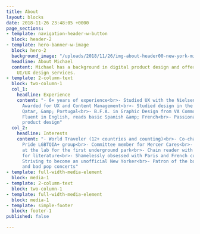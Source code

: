 ```yaml
---
title: About
layout: blocks
date: 2018-11-26 23:48:05 +0000
page_sections:
- template: navigation-header-w-button
  block: header-2
- template: hero-banner-w-image
  block: hero-2
  background_image: "/uploads/2018/11/26/img-about-header00-new-york-michael-walker-design.png"
  headline: About Michael
  content: Michael has a background in digital product design and offers professional
    UI/UX design services.
- template: 2-column-text
  block: two-column-1
  col_1:
    headline: Experience
    content: "- 6+ years of experience<br>- Studied UX with the Nielsen Norman Group<br>-
      Awarded for UX and Content Management<br>- Studied design in the U.S., Netherlands,
      Qatar, &amp; Portugal<br>- B.F.A. in Graphic Design from VA Commonwealth University<br>-
      Fluent in English, reads basic Spanish &amp; French<br>- Passionate about digital
      product design"
  col_2:
    headline: Interests
    content: "- World Traveler (12+ countries and counting)<br>- Co-chair of the Mercer
      Pride LGBTQIA+ group<br>- Committee member for Mercer Cares<br>- Volunteered
      at the lab for the first underground park<br>- Chain reader with a penchant
      for literature<br>- Shamelessly obsessed with Paris and French culture<br>-
      Striving to become an unofficial New Yorker<br>- Patron of the ballet, theatre,
      and bad pop concerts"
- template: full-width-media-element
  block: media-1
- template: 2-column-text
  block: two-column-1
- template: full-width-media-element
  block: media-1
- template: simple-footer
  block: footer-1
published: false

---
```

